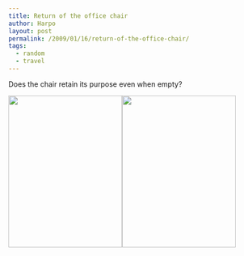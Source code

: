 ```yaml
---
title: Return of the office chair
author: Harpo
layout: post
permalink: /2009/01/16/return-of-the-office-chair/
tags:
  - random
  - travel
---
```

Does the chair retain its purpose even when empty?

[<img src="http://www.harpojaeger.com/assets/media/wp-content/uploads/2009/01/p-640-480-7d9e0fca-585c-4473-ac5b-45df9dac6a60.jpeg" alt="" width="225" height="300" class="alignnone size-full wp-image-364" />][1][<img src="http://www.harpojaeger.com/assets/media/wp-content/uploads/2009/01/p-640-480-9d5a9c89-6b0a-4582-b652-e935de56b38a.jpeg" alt="" width="225" height="300" class="alignnone size-full wp-image-364" />][2]

 [1]: http://www.harpojaeger.com/assets/media/wp-content/uploads/2009/01/p-640-480-7d9e0fca-585c-4473-ac5b-45df9dac6a60.jpeg
 [2]: http://www.harpojaeger.com/assets/media/wp-content/uploads/2009/01/p-640-480-9d5a9c89-6b0a-4582-b652-e935de56b38a.jpeg